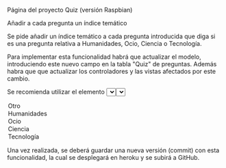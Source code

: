 Página del proyecto Quiz (versión Raspbian)


Añadir a cada pregunta un índice temático
 

Se pide añadir un índice temático a cada pregunta introducida que diga si es una pregunta relativa a Humanidades, Ocio, Ciencia o Tecnología.

Para implementar esta funcionalidad habrá que  actualizar el modelo, introduciendo este nuevo campo en la tabla "Quiz" de preguntas. Además habra que que actualizar los controladores y las vistas afectados por este cambio.

Se recomienda utilizar el elemento <select> de HTML en los formularios de creación y edición para enviar parámetros de una lista preseleccionada:
<select name="tema">
  <option value="otro" selected>Otro</option>
  <option value="humanidades">Humanidades</option>
  <option value="ocio">Ocio</option>
  <option value="ciencia">Ciencia</option>
  <option value="tecnologia">Tecnología</option>
</select>
 
Una vez realizada, se deberá guardar una nueva versión (commit) con esta funcionalidad, la cual se desplegará en heroku y se subirá a GitHub.
